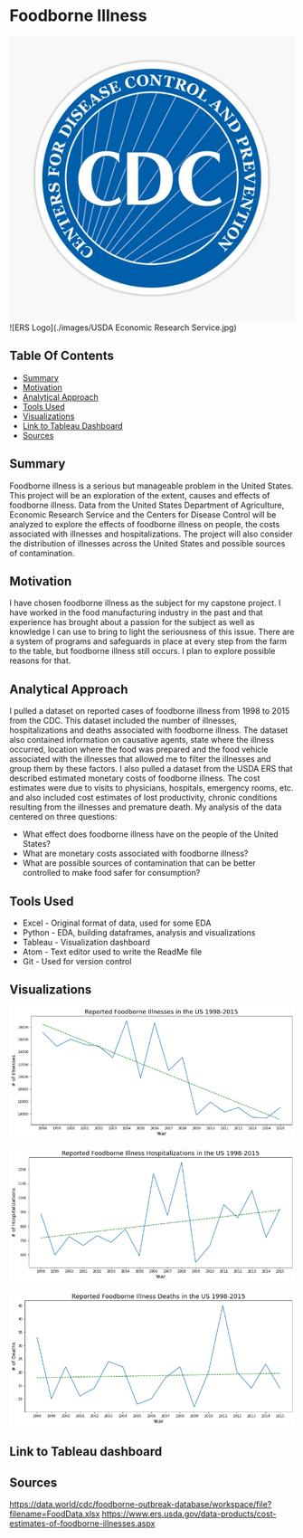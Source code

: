 # Foodborne Illness
![CDC Logo](./images/st,small,507x507-pad,600x600,f8f8f8.u3.jpg)
![ERS Logo](./images/USDA Economic Research Service.jpg)

## Table Of Contents
* [Summary](#Summary)
* [Motivation](#Motivation)
* [Analytical Approach](#Analytical-Approach)
* [Tools Used](#Tools-Used)
* [Visualizations](#Visualizations)
* [Link to Tableau Dashboard](#Link-to-Tableau-Dashboard)
* [Sources](#Sources)

## Summary
Foodborne illness is a serious but manageable problem in the United States.
This project will be an exploration of the extent, causes and effects of
foodborne illness. Data from the United States Department of Agriculture,
Economic Research Service and the Centers for Disease Control will be analyzed
to explore the effects of foodborne illness on people, the costs associated
with illnesses and hospitalizations. The project will also consider the
distribution of illnesses across the United States and possible sources of
contamination.

## Motivation
I have chosen foodborne illness as the subject for my capstone project. I have
worked in the food manufacturing industry in the past and that experience has
brought about a passion for the subject as well as knowledge I can use to bring
to light the seriousness of this issue. There are a system of programs and
safeguards in place at every step from the farm to the table, but foodborne
illness still occurs. I plan to explore possible reasons for that.

## Analytical Approach
I pulled a dataset on reported cases of foodborne illness from 1998 to 2015 from the CDC.
This dataset included the number of illnesses, hospitalizations and deaths associated
with foodborne illness. The dataset also contained information on causative agents,
state where the illness occurred, location where the food was prepared and the food vehicle
associated with the illnesses that allowed me to filter the illnesses and group them
by these factors. I also pulled a dataset from the USDA ERS that described estimated
monetary costs of foodborne illness. The cost estimates were due to visits to physicians, hospitals, emergency rooms, etc. and also included cost estimates of lost productivity, chronic conditions resulting from the illnesses and premature death.
My analysis of the data centered on three questions:
- What effect does foodborne illness have on the people of the United States?
- What are monetary costs associated with foodborne illness?
- What are possible sources of contamination that can be better controlled to make food safer for consumption?

## Tools Used
- Excel - Original format of data, used for some EDA
- Python - EDA, building dataframes, analysis and visualizations
- Tableau - Visualization dashboard
- Atom - Text editor used to write the ReadMe file
- Git - Used for version control

## Visualizations

![Number of Illnesses Line](./images/no_of_reported_foodborne_illnesses_1998_2015.png)

![Number of Hospitalizations Line](./images/no_of_reported_hospitalizations_foodborne_illness_1998_2015.png)

![Number of Deaths](./images/no_of_deaths_reported_foodborne_illness_1998_2015.png)

## Link to Tableau dashboard

## Sources
https://data.world/cdc/foodborne-outbreak-database/workspace/file?filename=FoodData.xlsx
https://www.ers.usda.gov/data-products/cost-estimates-of-foodborne-illnesses.aspx
